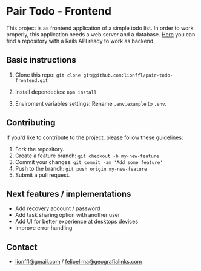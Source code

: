 # Pair Todo - Frontend

This project is as frontend application of a simple todo list. In order to work properly, this application needs a web server and a database. [Here](https://github.com/lionffl/pair-todo-backend) you can find a repository with a Rails API ready to work as backend.

## Basic instructions

1) Clone this repo: `git clone git@github.com:lionffl/pair-todo-frontend.git`

2) Install dependecies: `npm install`

3) Enviroment variables settings: Rename ```.env.example``` to ```.env```.

## Contributing

If you'd like to contribute to the project, please follow these guidelines:

1. Fork the repository.
2. Create a feature branch: `git checkout -b my-new-feature`
3. Commit your changes: `git commit -am 'Add some feature'`
4. Push to the branch: `git push origin my-new-feature`
5. Submit a pull request.

## Next features / implementations

* Add recovery account / password
* Add task sharing option with another user
* Add UI for better experience at desktops devices
* Improve error handling

## Contact

* lionffl@gmail.com / felipelima@geografialinks.com
